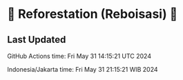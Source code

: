 
# 🌳 Reforestation (Reboisasi) 🌲

## Last Updated

GitHub Actions time: Fri May 31 14:15:21 UTC 2024

Indonesia/Jakarta time: Fri May 31 21:15:21 WIB 2024
